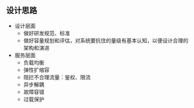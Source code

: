 ## 设计思路

- 设计层面
  - 做好研发规范、标准
  - 做好容量规划和评估，对系统要抗住的量级有基本认知，以便设计合理的架构和演进
- 服务层面
  - 负载均衡
  - 弹性扩缩容
  - 阻拦不合理流量：鉴权、限流
  - 异步解耦
  - 故障容错
  - 过载保护